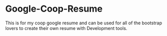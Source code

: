 # Google-Coop-Resume
This is for my coop google resume and can be used for all of the bootstrap lovers to create their own resume with Development tools.
